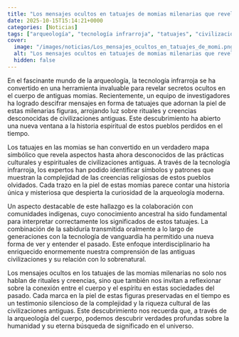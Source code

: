 ```yaml
---
title: "Los mensajes ocultos en tatuajes de momias milenarias que revelan rituales desconocidos de antiguas civilizaciones"
date: 2025-10-15T15:14:21+0000
categories: [Noticias]
tags: ["arqueología", "tecnología infrarroja", "tatuajes", "civilizaciones antiguas", "mensajes ocultos", "sabiduría ancestral", "significados."]
cover:
  image: "/images/noticias/Los_mensajes_ocultos_en_tatuajes_de_momi.png"
  alt: "Los mensajes ocultos en tatuajes de momias milenarias que revelan rituales desconocidos de antiguas civilizaciones"
  hidden: false
---
```


En el fascinante mundo de la arqueología, la tecnología infrarroja se ha convertido en una herramienta invaluable para revelar secretos ocultos en el cuerpo de antiguas momias. Recientemente, un equipo de investigadores ha logrado descifrar mensajes en forma de tatuajes que adornan la piel de estas milenarias figuras, arrojando luz sobre rituales y creencias desconocidas de civilizaciones antiguas. Este descubrimiento ha abierto una nueva ventana a la historia espiritual de estos pueblos perdidos en el tiempo.

Los tatuajes en las momias se han convertido en un verdadero mapa simbólico que revela aspectos hasta ahora desconocidos de las prácticas culturales y espirituales de civilizaciones antiguas. A través de la tecnología infrarroja, los expertos han podido identificar símbolos y patrones que muestran la complejidad de las creencias religiosas de estos pueblos olvidados. Cada trazo en la piel de estas momias parece contar una historia única y misteriosa que despierta la curiosidad de la arqueología moderna.

Un aspecto destacable de este hallazgo es la colaboración con comunidades indígenas, cuyo conocimiento ancestral ha sido fundamental para interpretar correctamente los significados de estos tatuajes. La combinación de la sabiduría transmitida oralmente a lo largo de generaciones con la tecnología de vanguardia ha permitido una nueva forma de ver y entender el pasado. Este enfoque interdisciplinario ha enriquecido enormemente nuestra comprensión de las antiguas civilizaciones y su relación con lo sobrenatural.

Los mensajes ocultos en los tatuajes de las momias milenarias no solo nos hablan de rituales y creencias, sino que también nos invitan a reflexionar sobre la conexión entre el cuerpo y el espíritu en estas sociedades del pasado. Cada marca en la piel de estas figuras preservadas en el tiempo es un testimonio silencioso de la complejidad y la riqueza cultural de las civilizaciones antiguas. Este descubrimiento nos recuerda que, a través de la arqueología del cuerpo, podemos descubrir verdades profundas sobre la humanidad y su eterna búsqueda de significado en el universo.
